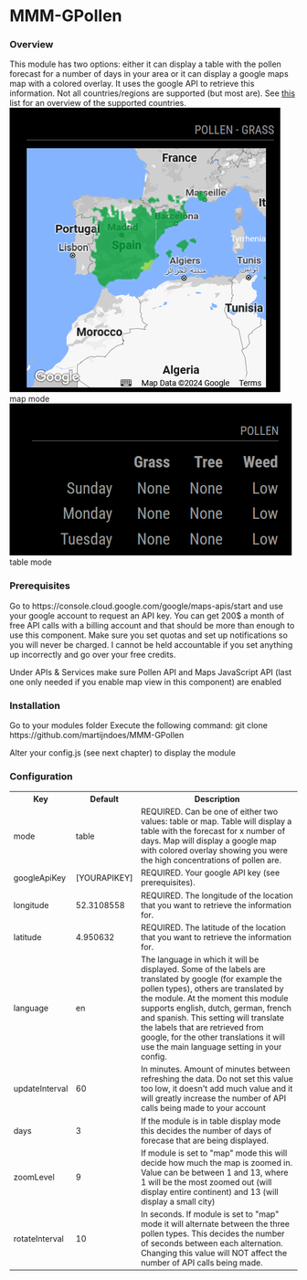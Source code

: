 <h1>MMM-GPollen</h1>
<h3>Overview</h3>
This module has two options: either it can display a table with the pollen forecast for a number of days in your area or it can display a google maps map with a colored overlay.
It uses the google API to retrieve this information. Not all countries/regions are supported (but most are). See <a href="https://developers.google.com/maps/documentation/pollen/coverage?hl=en">this</a> list for an overview of the supported countries.

<img src="https://github.com/martijndoes/Screenshots/blob/main/Pollen-map.png" />
map mode

<img src="https://github.com/martijndoes/Screenshots/blob/main/Pollen-table.png" />
table mode


<h3>Prerequisites</h3>
Go to https://console.cloud.google.com/google/maps-apis/start and use your google account to request an API key.
You can get 200$ a month of free API calls with a billing account and that should be more than enough to use this component.
Make sure you set quotas and set up notifications so you will never be charged. I cannot be held accountable if you set anything up incorrectly and go over your free credits.

Under APIs & Services make sure Pollen API and Maps JavaScript API (last one only needed if you enable map view in this component) are enabled



<h3>Installation</h3>
Go to your modules folder 
Execute the following command:
git clone https://github.com/martijndoes/MMM-GPollen

Alter your config.js (see next chapter) to display the module


<h3>Configuration</h3>

<table>
  <tr>
    <th>Key</th>
    <th>Default</th>
    <th>Description</th>
  </tr>
  <tr>
    <td>mode</td>
    <td>table</td>
    <td>REQUIRED. Can be one of either two values: table or map. Table will display a table with the forecast for x number of days. Map will display a google map with colored overlay showing you were the high concentrations of pollen are.</td>
  </tr>
  <tr>
    <td>googleApiKey</td>
    <td>[YOURAPIKEY]</td>
    <td>REQUIRED. Your google API key (see prerequisites).</td>
  </tr>
  <tr>
    <td>longitude</td>
    <td>52.3108558</td>
    <td>REQUIRED. The longitude of the location that you want to retrieve the information for.</td>
  </tr>
  <tr>
    <td>latitude</td>
    <td>4.950632</td>
    <td>REQUIRED. The latitude of the location that you want to retrieve the information for.</td>
  </tr>
  <tr>
    <td>language</td>
    <td>en</td>
    <td>The language in which it will be displayed. Some of the labels are translated by google (for example the pollen types), others are translated by the module. At the moment this module supports english, dutch, german, french and spanish. This setting will translate the labels that are retrieved from google, for the other translations it will use the main language setting in your config.</td>
  </tr>
  <tr>
    <td>updateInterval</td>
    <td>60</td>
    <td>In minutes. Amount of minutes between refreshing the data. Do not set this value too low, it doesn't add much value and it will greatly increase the number of API calls being made to your account</td>
  </tr>
  <tr>
    <td>days</td>
    <td>3</td>
    <td>If the module is in table display mode this decides the number of days of forecase that are being displayed.</td>
  </tr>
  <tr>
    <td>zoomLevel</td>
    <td>9</td>
    <td>If module is set to "map" mode this will decide how much the map is zoomed in. Value can be between 1 and 13, where 1 will be the most zoomed out (will display entire continent) and 13 (will display a small city)</td>
  </tr>
  <tr>
    <td>rotateInterval</td>
    <td>10</td>
    <td>In seconds. If module is set to "map" mode it will alternate between the three pollen types. This decides the number of seconds between each alternation. Changing this value will NOT affect the number of API calls being made.</td>
  </tr>
</table>


